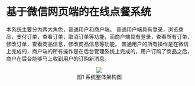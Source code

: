 # 基于微信网页端的在线点餐系统
本系统主要分为两大角色，普通用户和商户端。
普通用户端具有登录，浏览商品，支付订单，查看订单，取消订单等功能，而商户端具有登录，查看所有订单，修改订单，查看商品信息，修改商品信息等功能。
普通用户的所有操作是在微信上完成的，商户端的所有操作是在后台管理系统上完成的，用户订购了商品之后，商户在后台能够马上收到用户的订购新消息。
<div align=center>
<img src="https://github.com/JulianRuicheng/shop/blob/master/src/main/resources/instruction/%E7%B3%BB%E7%BB%9F%E6%9E%B6%E6%9E%84.png"/><br>
<center>图1 系统整体架构图</center>
</div>
